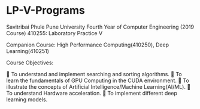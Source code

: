 # LP-V-Programs

Savitribai Phule Pune University
Fourth Year of Computer Engineering (2019 Course)
410255: Laboratory Practice V

Companion Course: High Performance Computing(410250), Deep Learning(410251)

Course Objectives: 

 To understand and implement searching and sorting algorithms. 
 To learn the fundamentals of GPU Computing in the CUDA environment. 
 To illustrate the concepts of Artificial Intelligence/Machine Learning(AI/ML). 
 To understand Hardware acceleration.  To implement different deep learning models.
